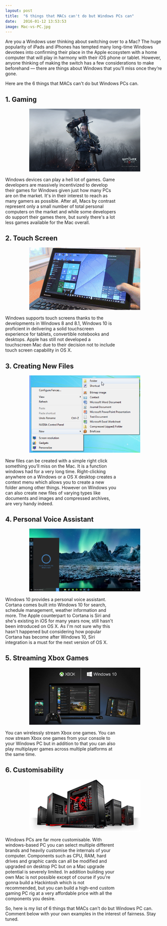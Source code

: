 ```yaml
---
layout: post
title:  "6 things that MACs can't do but Windows PCs can"
date:   2016-01-12 13:53:53
image: Mac-vs-PC.jpg
---
```


<p class="intro"><span class="dropcap">A</span>re you a Windows user thinking about switching over to a Mac? The huge popularity of iPads and iPhones has tempted many long-time Windows devotees into confirming their place in the Apple ecosystem with a home computer that will play in harmony with their iOS phone or tablet. However, anyone thinking of making the switch has a few considerations to make beforehand — there are things about Windows that you’ll miss once they’re gone.</p>
<p>Here are the 6 things that MACs can't do but Windows PCs can.</p>

<h2>1. Gaming </h2><div style="width: 70%; margin: 0 auto;"><img src="/assets/blog-img/witcher.jpg" alt="pc gaming windows witcher 3 mac"></div><p style="width: 70%"> Windows devices can play a hell lot of games. Game developers are massively incentivized to develop their games for Windows given just how many PCs are on the market. It's in their interest to reach as many gamers as possible. After all, Macs by contrast represent only a small number of total personal computers on the market and while some developers do support their games there, but surely there's a lot less games available for the Mac overall.</p>

<h2>2. Touch Screen </h2><div style="width: 70%; margin: 0 auto;"><img src="/assets/blog-img/touch-windows.jpg" alt="windows touch screen easy"></div> <p style="width:70%"> Windows supports touch screens thanks to the developments in Windows 8 and 8.1, Windows 10 is proficient in delivering a solid touchscreen experience for tablets, convertible notebooks and desktops. Apple has still not developed a touchscreen Mac due to their decision not to include touch screen capability in OS X.</p>



<h2>3. Creating New Files  </h2><div style="width: 70%; margin: 0 auto;"><img src="/assets/blog-img/right-click.png" alt="new files right-click windows"></div> <p style="width:70%"> New files can be created with a simple right click something you’ll miss on the Mac. It is a function windows had for a very long time. Right-clicking anywhere on a Windows or a OS X desktop creates a context menu which allows you to create a new folder among other things. However on Windows you can also create new files of varying types like documents and images and compressed archives, are very handy indeed.</p>

<h2>4. Personal Voice Assistant </h2> <div style="width: 70%; margin: 0 auto;"><img src="/assets/blog-img/Cortana.jpg"></div><p style="width:70%"> Windows 10 provides a personal voice assistant. Cortana comes built into Windows 10 for search, schedule management, weather information and more. The Apple counterpart to Cortana is Siri and she's existing in iOS for many years now, still hasn't been introduced on OS X. As I'm not sure why this hasn't happened but considering how popular Cortana has become after Windows 10, Siri integration is a must for the next version of OS X.</p>

<h2>5. Streaming Xbox Games </h2><div style="width: 70%; margin: 0 auto;"><img src="/assets/blog-img/xbox-gaming-win10.jpg"></div> <p style="width:70%"> You can wirelessly stream Xbox one games. You can now stream Xbox one games from your console to your Windows PC but in addition to that you can also play multiplayer games across multiple platforms at the same time. </p>


<h2>6. Customisability </h2><div style="width: 70%; margin: 0 auto;"><img src="/assets/blog-img/gamingcomputers.jpg"></div> <p style="width:70%"> Windows PCs are far more customisable. With windows-based PC you can select multiple different brands and heavily customise the internals of your computer. Components such as CPU, RAM, hard drives and graphic cards can all be modified and upgraded on desktop PC but on a Mac upgrade potential is severely limited. In addition building your own Mac is not possible except of course if you're gonna build a Hackintosh which is not recommended, but you can build a high-end custom gaming PC rig at a very affordable price with all the components you desire.</p>




<p>So, here is my list of 6 things that MACs can't do but Windows PC can. Comment below with your own examples in the interest of fairness. Stay tuned.</p>
